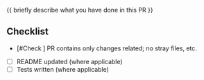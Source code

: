 <!--
Add a descriptive title textbox above, e.g.
feat(validatorName): brief title of what has been done
-->

{{ briefly describe what you have done in this PR }}

## Checklist

- [#Check ] PR contains only changes related; no stray files, etc.
- [ ] README updated (where applicable)
- [ ] Tests written (where applicable)
